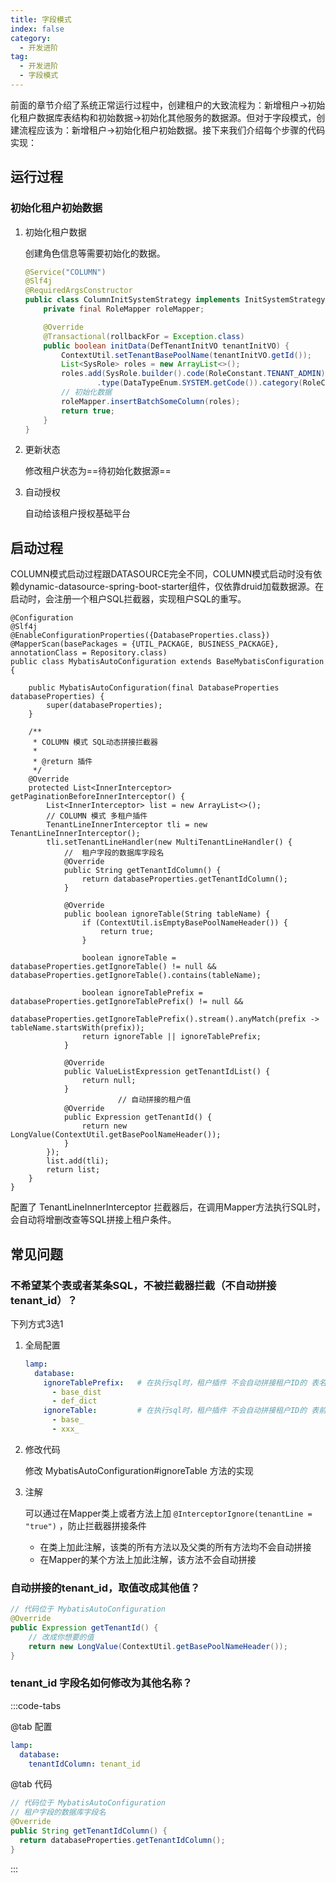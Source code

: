 ```yaml
---
title: 字段模式
index: false
category:
  - 开发进阶
tag:
  - 开发进阶
  - 字段模式
---
```


前面的章节介绍了系统正常运行过程中，创建租户的大致流程为：新增租户->初始化租户数据库表结构和初始数据->初始化其他服务的数据源。但对于字段模式，创建流程应该为：新增租户->初始化租户初始数据。接下来我们介绍每个步骤的代码实现：

## 运行过程

<!-- @include: ./数据源模式.md#create -->

### 初始化租户初始数据

1. 初始化租户数据

   创建角色信息等需要初始化的数据。

   ```java
   @Service("COLUMN")
   @Slf4j
   @RequiredArgsConstructor
   public class ColumnInitSystemStrategy implements InitSystemStrategy {
       private final RoleMapper roleMapper;
   
       @Override
       @Transactional(rollbackFor = Exception.class)
       public boolean initData(DefTenantInitVO tenantInitVO) {
           ContextUtil.setTenantBasePoolName(tenantInitVO.getId());
           List<SysRole> roles = new ArrayList<>();
           roles.add(SysRole.builder().code(RoleConstant.TENANT_ADMIN).name("租户管理员").readonly(true).remarks("内置管理员").state(true)
                   .type(DataTypeEnum.SYSTEM.getCode()).category(RoleCategoryEnum.FUNCTION.getCode()).build());
           // 初始化数据
           roleMapper.insertBatchSomeColumn(roles);
           return true;
       }
   }  
   ```

   

2. 更新状态

   修改租户状态为==待初始化数据源==

3. 自动授权

   自动给该租户授权基础平台



## 启动过程

COLUMN模式启动过程跟DATASOURCE完全不同，COLUMN模式启动时没有依赖dynamic-datasource-spring-boot-starter组件，仅依靠druid加载数据源。在启动时，会注册一个租户SQL拦截器，实现租户SQL的重写。

```java{29-39}
@Configuration
@Slf4j
@EnableConfigurationProperties({DatabaseProperties.class})
@MapperScan(basePackages = {UTIL_PACKAGE, BUSINESS_PACKAGE}, annotationClass = Repository.class)
public class MybatisAutoConfiguration extends BaseMybatisConfiguration {

    public MybatisAutoConfiguration(final DatabaseProperties databaseProperties) {
        super(databaseProperties);
    }

    /**
     * COLUMN 模式 SQL动态拼接拦截器
     *
     * @return 插件
     */
    @Override
    protected List<InnerInterceptor> getPaginationBeforeInnerInterceptor() {
        List<InnerInterceptor> list = new ArrayList<>();
        // COLUMN 模式 多租户插件
        TenantLineInnerInterceptor tli = new TenantLineInnerInterceptor();
        tli.setTenantLineHandler(new MultiTenantLineHandler() {
          	//  租户字段的数据库字段名
            @Override
            public String getTenantIdColumn() {
                return databaseProperties.getTenantIdColumn();
            }

            @Override
            public boolean ignoreTable(String tableName) {
                if (ContextUtil.isEmptyBasePoolNameHeader()) {
                    return true;
                }

                boolean ignoreTable = databaseProperties.getIgnoreTable() != null && databaseProperties.getIgnoreTable().contains(tableName);

                boolean ignoreTablePrefix = databaseProperties.getIgnoreTablePrefix() != null &&
                        databaseProperties.getIgnoreTablePrefix().stream().anyMatch(prefix -> tableName.startsWith(prefix));
                return ignoreTable || ignoreTablePrefix;
            }
						
            @Override
            public ValueListExpression getTenantIdList() {
                return null;
            }
						// 自动拼接的租户值
            @Override
            public Expression getTenantId() {
                return new LongValue(ContextUtil.getBasePoolNameHeader());
            }
        });
        list.add(tli);
        return list;
    }
}
```

配置了 TenantLineInnerInterceptor 拦截器后，在调用Mapper方法执行SQL时，会自动将增删改查等SQL拼接上租户条件。

## 常见问题

### 不希望某个表或者某条SQL，不被拦截器拦截（不自动拼接tenant_id）？

下列方式3选1

1. 全局配置

   ```yaml
   lamp:
     database: 
       ignoreTablePrefix:   # 在执行sql时，租户插件 不会自动拼接租户ID的 表名 
         - base_dist
         - def_dict
       ignoreTable:         # 在执行sql时，租户插件 不会自动拼接租户ID的 表前缀
         - base_
         - xxx_
   ```

2. 修改代码

   修改 MybatisAutoConfiguration#ignoreTable 方法的实现

3. 注解

   可以通过在Mapper类上或者方法上加 `@InterceptorIgnore(tenantLine = "true")` ，防止拦截器拼接条件

   - 在类上加此注解，该类的所有方法以及父类的所有方法均不会自动拼接
   - 在Mapper的某个方法上加此注解，该方法不会自动拼接

### 自动拼接的tenant_id，取值改成其他值？

```java
// 代码位于 MybatisAutoConfiguration
@Override
public Expression getTenantId() {
  	// 改成你想要的值
    return new LongValue(ContextUtil.getBasePoolNameHeader());
}
```

### tenant_id 字段名如何修改为其他名称？

:::code-tabs

@tab 配置

```yaml
lamp:
  database: 
    tenantIdColumn: tenant_id
```

@tab 代码

```java
// 代码位于 MybatisAutoConfiguration
// 租户字段的数据库字段名
@Override
public String getTenantIdColumn() {
  return databaseProperties.getTenantIdColumn();
}
```

:::

